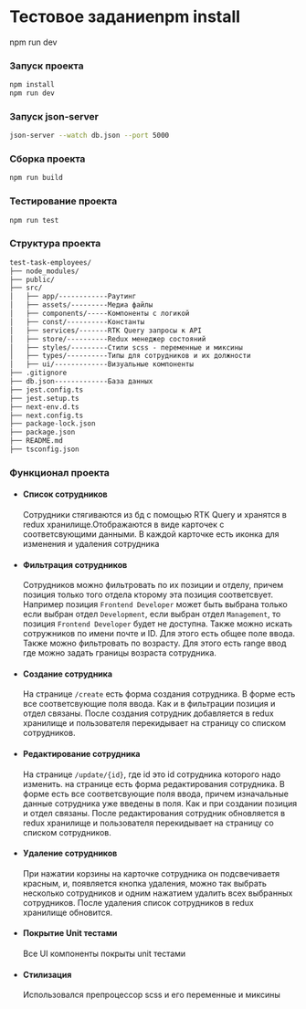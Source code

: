 # Тестовое заданиеnpm install
npm run dev
### Запуск проекта
```bash
npm install
npm run dev
```
### Запуск json-server
```bash
json-server --watch db.json --port 5000
```
### Сборка проекта
```bash
npm run build
```
### Тестирование проекта
```bash
npm run test
```

### Структура проекта
```txt
test-task-employees/
├── node_modules/
├── public/
├── src/
│   ├── app/------------Раутинг
│   ├── assets/---------Медиа файлы
│   ├── components/-----Компоненты с логикой
│   ├── const/----------Константы
│   ├── services/-------RTK Query запросы к API
│   ├── store/----------Redux менеджер состояний
│   ├── styles/---------Стили scss - переменные и миксины
│   ├── types/----------Типы для сотрудников и их должности
│   ├── ui/-------------Визуальные компоненты
├── .gitignore
├── db.json-------------База данных
├── jest.config.ts
├── jest.setup.ts
├── next-env.d.ts
├── next.config.ts
├── package-lock.json
├── package.json
├── README.md
├── tsconfig.json
```

### Функционал проекта
- #### Список сотрудников
    Сотрудники стягиваются из бд с помощью RTK Query и хранятся в redux хранилище.Отображаются в виде карточек с соответсвующими данными.
    В каждой карточке есть иконка для изменения и удаления сотрудника
- #### Фильтрация сотрудников
    Сотрудников можно фильтровать по их позиции и отделу, причем позиция только того отдела кторому эта позиция соответсвует. Например позиция `Frontend Developer` может быть выбрана только если выбран отдел `Development`, если выбран отдел `Management`, то позиция `Frontend Developer` будет не доступна. Также можно искать сотружников по имени почте и ID. Для этого есть общее поле ввода. Также можно фильтровать по возрасту. Для этого есть range ввод где можно задать границы возраста сотрудника.
- #### Создание сотрудника
    На странице `/create` есть форма создания сотрудника. В форме есть все соответсвующие поля ввода. Как и в фильтрации позиция и отдел связаны. После создания сотрудник добавляется в redux хранилище и пользователя перекидывает на страницу со списком сотрудников.
- #### Редактирование сотрудника
    На странице `/update/{id}`, где id это id сотрудника которого надо изменить. на странице есть форма редактирования сотрудника. В форме есть все соответсвующие поля ввода, причем изначальные данные сотрудника уже введены в поля. Как и при создании позиция и отдел связаны. После редактирования сотрудник обновляется в redux хранилище и пользователя перекидывает на страницу со списком сотрудников.
- #### Удаление сотрудников
    При нажатии корзины на карточке сотрудника он подсвечиваетя красным, и, появляется кнопка удаления, можно так выбрать несколько сотрудников и одним нажатием удалить всех выбранных сотрудников. После удаления список сотрудников в redux хранилище обновится.
- #### Покрытие Unit тестами
    Все UI компоненты покрыты unit тестами
- #### Стилизация
    Использовался препроцессор scss и его переменные и миксины
